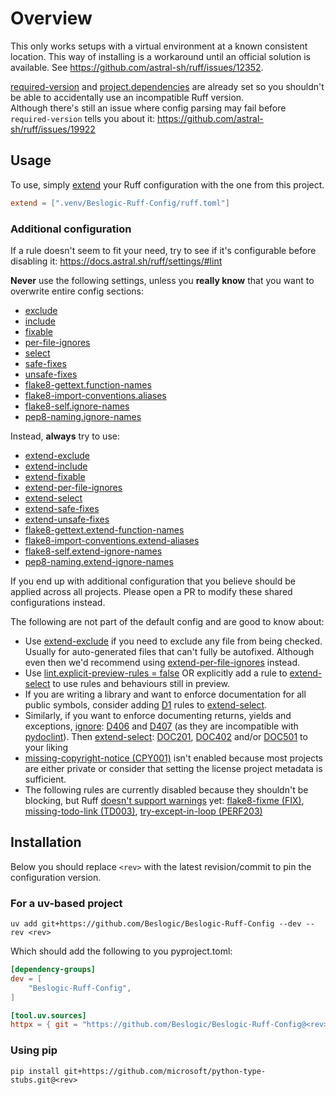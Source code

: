 # Overview

This only works setups with a virtual environment at a known consistent location. This way of installing is a workaround until an official solution is available. See <https://github.com/astral-sh/ruff/issues/12352>.

[required-version](https://docs.astral.sh/ruff/settings/#required-version) and [project.dependencies](https://packaging.python.org/en/latest/guides/writing-pyproject-toml/#dependencies-and-requirements) are already set so you shouldn't be able to accidentally use an incompatible Ruff version.\
Although there's still an issue where config parsing may fail before `required-version` tells you about it: <https://github.com/astral-sh/ruff/issues/19922>

## Usage

To use, simply [extend](https://docs.astral.sh/ruff/settings/#extend) your Ruff configuration with the one from this project.

```toml
extend = [".venv/Beslogic-Ruff-Config/ruff.toml"]
```

### Additional configuration

If a rule doesn't seem to fit your need, try to see if it's configurable before disabling it: <https://docs.astral.sh/ruff/settings/#lint>

**Never** use the following settings, unless you **really know** that you want to overwrite entire config sections:

- [exclude](https://docs.astral.sh/ruff/settings/#exclude)
- [include](https://docs.astral.sh/ruff/settings/#include)
- [fixable](https://docs.astral.sh/ruff/settings/#lint_fixable)
- [per-file-ignores](https://docs.astral.sh/ruff/settings/#lint_per-file-ignores)
- [select](https://docs.astral.sh/ruff/settings/#lint_select)
- [safe-fixes](https://docs.astral.sh/ruff/settings/#lint_safe-fixes)
- [unsafe-fixes](https://docs.astral.sh/ruff/settings/#lint_unsafe-fixes)
- [flake8-gettext.function-names](https://docs.astral.sh/ruff/settings/#lint_flake8-gettext_function-names)
- [flake8-import-conventions.aliases](https://docs.astral.sh/ruff/settings/#lint_flake8-import-conventions_aliases)
- [flake8-self.ignore-names](https://docs.astral.sh/ruff/settings/#lint_flake8-self_ignore-names)
- [pep8-naming.ignore-names](https://docs.astral.sh/ruff/settings/#lint_pep8-naming_ignore-names)

Instead, **always** try to use:

- [extend-exclude](https://docs.astral.sh/ruff/settings/#extend-exclude)
- [extend-include](https://docs.astral.sh/ruff/settings/#extend-include)
- [extend-fixable](https://docs.astral.sh/ruff/settings/#lint_extend-fixable)
- [extend-per-file-ignores](https://docs.astral.sh/ruff/settings/#lint_extend-per-file-ignores)
- [extend-select](https://docs.astral.sh/ruff/settings/#lint_extend-select)
- [extend-safe-fixes](https://docs.astral.sh/ruff/settings/#lint_extend-safe-fixes)
- [extend-unsafe-fixes](https://docs.astral.sh/ruff/settings/#lint_extend-unsafe-fixes)
- [flake8-gettext.extend-function-names](https://docs.astral.sh/ruff/settings/#lint_flake8-gettext_extend-function-names)
- [flake8-import-conventions.extend-aliases](https://docs.astral.sh/ruff/settings/#lint_flake8-import-conventions_extend-aliases)
- [flake8-self.extend-ignore-names](https://docs.astral.sh/ruff/settings/#lint_flake8-self_extend-ignore-names)
- [pep8-naming.extend-ignore-names](https://docs.astral.sh/ruff/settings/#lint_pep8-naming_extend-ignore-names)

If you end up with additional configuration that you believe should be applied across all projects. Please open a PR to modify these shared configurations instead.

The following are not part of the default config and are good to know about:

- Use [extend-exclude](https://docs.astral.sh/ruff/settings/#extend-exclude) if you need to exclude any file from being checked. Usually for auto-generated files that can't fully be autofixed. Although even then we'd recommend using [extend-per-file-ignores](https://docs.astral.sh/ruff/settings/#lint_extend-per-file-ignores) instead.
- Use [lint.explicit-preview-rules = false](https://docs.astral.sh/ruff/settings/#lint_explicit-preview-rules) OR explicitly add a rule to [extend-select](https://docs.astral.sh/ruff/settings/#lint_extend-select) to use rules and behaviours still in preview.
- If you are writing a library and want to enforce documentation for all public symbols, consider adding [D1](https://docs.astral.sh/ruff/rules/#pydocstyle-d) rules to [extend-select](https://docs.astral.sh/ruff/settings/#lint_extend-select).
- Similarly, if you want to enforce documenting returns, yields and exceptions, [ignore](https://docs.astral.sh/ruff/settings/#lint_ignore): [D406](https://docs.astral.sh/ruff/rules/missing-new-line-after-section-name/) and [D407](https://docs.astral.sh/ruff/rules/missing-dashed-underline-after-section/) (as they are incompatible with [pydoclint](https://docs.astral.sh/ruff/rules/#pydoclint-doc)). Then [extend-select](https://docs.astral.sh/ruff/settings/#lint_extend-select): [DOC201](https://docs.astral.sh/ruff/rules/docstring-missing-returns/), [DOC402](https://docs.astral.sh/ruff/rules/docstring-missing-yields/) and/or [DOC501](https://docs.astral.sh/ruff/rules/docstring-missing-exception/) to your liking
- [missing-copyright-notice (CPY001)](https://docs.astral.sh/ruff/rules/missing-copyright-notice/) isn't enabled because most projects are either private or consider that setting the license project metadata is sufficient.
- The following rules are currently disabled because they shouldn't be blocking, but Ruff [doesn't support warnings](https://github.com/astral-sh/ruff/issues/1256) yet: [flake8-fixme (FIX)](https://docs.astral.sh/ruff/rules/#flake8-fixme-fix), [missing-todo-link (TD003)](https://docs.astral.sh/ruff/rules/missing-todo-link/), [try-except-in-loop (PERF203)](https://docs.astral.sh/ruff/rules/try-except-in-loop/)
  
<!--- I'd normally recommend setting rules that don't pass yet on a new project as temporary warning, but no warnings in Ruff yet: https://github.com/astral-sh/ruff/issues/1256 & https://github.com/astral-sh/ruff/issues/1774 --->

## Installation

Below you should replace `<rev>` with the latest revision/commit to pin the configuration version.

### For a uv-based project

`uv add git+https://github.com/Beslogic/Beslogic-Ruff-Config --dev --rev <rev>`

Which should add the following to you pyproject.toml:

```toml
[dependency-groups]
dev = [
    "Beslogic-Ruff-Config",
]

[tool.uv.sources]
httpx = { git = "https://github.com/Beslogic/Beslogic-Ruff-Config@<rev>" }
```

### Using pip

`pip install git+https://github.com/microsoft/python-type-stubs.git@<rev>`
